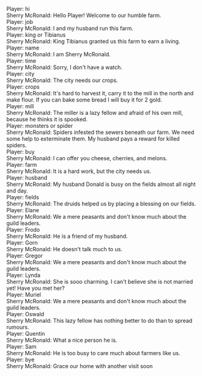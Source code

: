 Player: hi  
Sherry McRonald: Hello Player! Welcome to our humble farm.  
Player: job  
Sherry McRonald: I and my husband run this farm.  
Player: king or Tibianus  
Sherry McRonald: King Tibianus granted us this farm to earn a living.  
Player: name  
Sherry McRonald: I am Sherry McRonald.  
Player: time  
Sherry McRonald: Sorry, I don't have a watch.  
Player: city  
Sherry McRonald: The city needs our crops.  
Player: crops  
Sherry McRonald: It's hard to harvest it, carry it to the mill in the north and make flour. If you can bake some bread I will buy it for 2 gold.  
Player: mill  
Sherry McRonald: The miller is a lazy fellow and afraid of his own mill, because he thinks it is spooked.  
Player: monsters or spider  
Sherry McRonald: Spiders infested the sewers beneath our farm. We need some help to exterminate them. My husband pays a reward for killed spiders.  
Player: buy  
Sherry McRonald: I can offer you cheese, cherries, and melons.  
Player: farm  
Sherry McRonald: It is a hard work, but the city needs us.  
Player: husband  
Sherry McRonald: My husband Donald is busy on the fields almost all night and day.  
Player: fields  
Sherry McRonald: The druids helped us by placing a blessing on our fields.  
Player: Elane  
Sherry McRonald: We a mere peasants and don't know much about the guild leaders.  
Player: Frodo  
Sherry McRonald: He is a friend of my husband.  
Player: Gorn  
Sherry McRonald: He doesn't talk much to us.  
Player: Gregor  
Sherry McRonald: We a mere peasants and don't know much about the guild leaders.  
Player: Lynda  
Sherry McRonald: She is sooo charming. I can't believe she is not married yet! Have you met her?  
Player: Muriel  
Sherry McRonald: We a mere peasants and don't know much about the guild leaders.  
Player: Oswald  
Sherry McRonald: This lazy fellow has nothing better to do than to spread rumours.  
Player: Quentin  
Sherry McRonald: What a nice person he is.  
Player: Sam  
Sherry McRonald: He is too busy to care much about farmers like us.  
Player: bye  
Sherry McRonald: Grace our home with another visit soon  
